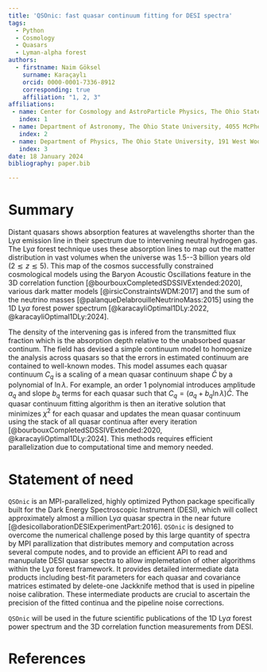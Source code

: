 ```yaml
---
title: 'QSOnic: fast quasar continuum fitting for DESI spectra'
tags:
  - Python
  - Cosmology
  - Quasars
  - Lyman-alpha forest
authors:
  - firstname: Naim Göksel
    surname: Karaçaylı
    orcid: 0000-0001-7336-8912
    corresponding: true
    affiliation: "1, 2, 3"
affiliations:
 - name: Center for Cosmology and AstroParticle Physics, The Ohio State University, 191 West Woodruff Avenue, Columbus, OH 43210, USA
   index: 1
 - name: Department of Astronomy, The Ohio State University, 4055 McPherson Laboratory, 140 W 18th Avenue, Columbus, OH 43210, USA
   index: 2
 - name: Department of Physics, The Ohio State University, 191 West Woodruff Avenue, Columbus, OH 43210, USA
   index: 3
date: 18 January 2024
bibliography: paper.bib

---
```


# Summary

Distant quasars shows absorption features at wavelengths shorter than the Ly$\alpha$ emission line in their spectrum due to intervening neutral hydrogen gas. The Ly$\alpha$ forest technique uses these absorption lines to map out the matter distribution in vast volumes when the universe was 1.5--3 billion years old ($2\lesssim z \lesssim 5$). This map of the cosmos successfully constrained cosmological models using the Baryon Acoustic Oscillations feature in the 3D correlation function [@bourbouxCompletedSDSSIVExtended:2020], various dark matter models [@irsicConstraintsWDM:2017] and the sum of the neutrino masses [@palanqueDelabrouilleNeutrinoMass:2015] using the 1D Ly$\alpha$ forest power spectrum [@karacayliOptimal1DLy:2022, @karacayliOptimal1DLy:2024].

The density of the intervening gas is infered from the transmitted flux fraction which is the absorption depth relative to the unabsorbed quasar continum. The field has devised a simple continuum model to homogenize the analysis across quasars so that the errors in estimated continuum are contained to well-known modes. This model assumes each quasar continuum $C_q$ is a scaling of a mean quasar continuum shape $\bar C$ by a polynomial of $\ln\lambda$. For example, an order 1 polynomial introduces amplitude $a_q$ and slope $b_q$ terms for each quasar such that $C_q = (a_q + b_q \ln \lambda) \bar{C}$. The quasar continuum fitting algorithm is then an iterative solution that minimizes $\chi^2$ for each quasar and updates the mean quasar continuum using the stack of all quasar continua after every iteration [@bourbouxCompletedSDSSIVExtended:2020, @karacayliOptimal1DLy:2024]. This methods requires efficient parallelization due to computational time and memory needed.


# Statement of need

`QSOnic` is an MPI-parallelized, highly optimized Python package specifically built for the Dark Energy Spectroscopic Instrument (DESI), which will collect approximately almost a million Ly$\alpha$ quasar spectra in the near future [@desicollaborationDESIExperimentPart:2016]. `QSOnic` is designed to overcome the numerical challenge posed by this large quantity of spectra by MPI parallization that distributes memory and computation across several compute nodes, and to provide an efficient API to read and manupulate DESI quasar spectra to allow implemetation of other algorithms within the Ly$\alpha$ forest framework. It provides detailed intermediate data products including best-fit parameters for each quasar and covariance matrices estimated by delete-one Jackknife method that is used in pipeline noise calibration. These intermediate products are crucial to ascertain the precision of the fitted continua and the pipeline noise corrections.

`QSOnic` will be used in the future scientific publications of the 1D Ly$\alpha$ forest power spectrum and the 3D correlation function measurements from DESI.

# References